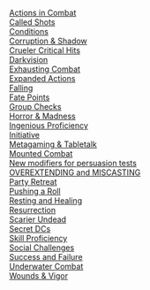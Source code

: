 [Actions in Combat](https://skroxiousdm.github.io/SkroxiousDM/7.%20House%20Rules/Actions%20in%20Combat)<br/>
[Called Shots](https://skroxiousdm.github.io/SkroxiousDM/7.%20House%20Rules/Called%20Shots)<br/>
[Conditions](https://skroxiousdm.github.io/SkroxiousDM/7.%20House%20Rules/Conditions)<br/>
[Corruption & Shadow](https://skroxiousdm.github.io/SkroxiousDM/7.%20House%20Rules/Corruption_and_Shadow)<br/>
[Crueler Critical Hits](https://skroxiousdm.github.io/SkroxiousDM/7.%20House%20Rules/Crueler%20Critical%20Hits)<br/>
[Darkvision](https://skroxiousdm.github.io/SkroxiousDM/7.%20House%20Rules/Darkvision)<br/>
[Exhausting Combat](https://skroxiousdm.github.io/SkroxiousDM/7.%20House%20Rules/Exhausting_Combat)<br/>
[Expanded Actions](https://skroxiousdm.github.io/SkroxiousDM/7.%20House%20Rules/Expanded%20Actions)<br/>
[Falling](https://skroxiousdm.github.io/SkroxiousDM/7.%20House%20Rules/Falling)<br/>
[Fate Points](https://skroxiousdm.github.io/SkroxiousDM/7.%20House%20Rules/Fate%20Points)<br/>
[Group Checks](https://skroxiousdm.github.io/SkroxiousDM/7.%20House%20Rules/Group%20Checks)<br/>
[Horror & Madness](https://skroxiousdm.github.io/SkroxiousDM/7.%20House%20Rules/Horror_and_Madness)<br/>
[Ingenious Proficiency](https://skroxiousdm.github.io/SkroxiousDM/7.%20House%20Rules/Ingenious%20Proficiency)<br/>
[Initiative](https://skroxiousdm.github.io/SkroxiousDM/7.%20House%20Rules/Initiative)<br/>
[Metagaming & Tabletalk](https://skroxiousdm.github.io/SkroxiousDM/7.%20House%20Rules/Metagaming_and_Tabletalk)<br/>
[Mounted Combat](https://skroxiousdm.github.io/SkroxiousDM/7.%20House%20Rules/Mounted%20Combat)<br/>
[New modifiers for persuasion tests](https://skroxiousdm.github.io/SkroxiousDM/7.%20House%20Rules/New%20modifiers%20for%20persuasion%20tests)<br/>
[OVEREXTENDING and MISCASTING](https://skroxiousdm.github.io/SkroxiousDM/7.%20House%20Rules/OVEREXTENDING_and_MISCASTING)<br/>
[Party Retreat](https://skroxiousdm.github.io/SkroxiousDM/7.%20House%20Rules/Party_Retreat)<br/>
[Pushing a Roll](https://skroxiousdm.github.io/SkroxiousDM/7.%20House%20Rules/Pushing_a_Roll)<br/>
[Resting and Healing](https://skroxiousdm.github.io/SkroxiousDM/7.%20House%20Rules/Resting_and_Healing)<br/>
[Resurrection](https://skroxiousdm.github.io/SkroxiousDM/7.%20House%20Rules/Resurrection)<br/>
[Scarier Undead](https://skroxiousdm.github.io/SkroxiousDM/7.%20House%20Rules/Scarier_Undead)<br/>
[Secret DCs](https://skroxiousdm.github.io/SkroxiousDM/7.%20House%20Rules/Secret_DCs)<br/>
[Skill Proficiency](https://skroxiousdm.github.io/SkroxiousDM/7.%20House%20Rules/Skill%20Proficiency)<br/>
[Social Challenges](https://skroxiousdm.github.io/SkroxiousDM/7.%20House%20Rules/Social%20Challenges)<br/>
[Success and Failure](https://skroxiousdm.github.io/SkroxiousDM/7.%20House%20Rules/Success_and_Failure)<br/>
[Underwater Combat](https://skroxiousdm.github.io/SkroxiousDM/7.%20House%20Rules/Underwater_Combat)<br/>
[Wounds & Vigor](https://skroxiousdm.github.io/SkroxiousDM/7.%20House%20Rules/Wounds_and_Vigor)<br/>
